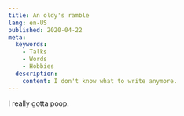 ```yaml
---
title: An oldy's ramble
lang: en-US
published: 2020-04-22
meta:
  keywords:
    - Talks
    - Words
    - Hobbies
  description:
    content: I don't know what to write anymore.
---
```


I really gotta poop.

